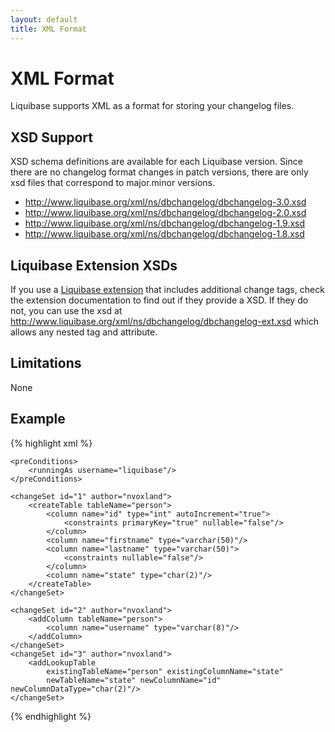 ```yaml
---
layout: default
title: XML Format
---
```


# XML Format

Liquibase supports XML as a format for storing your changelog files.

## XSD Support

XSD schema definitions are available for each Liquibase version. Since there are no changelog format changes in patch versions, there are only xsd files that correspond to major.minor versions.

* http://www.liquibase.org/xml/ns/dbchangelog/dbchangelog-3.0.xsd
* http://www.liquibase.org/xml/ns/dbchangelog/dbchangelog-2.0.xsd
* http://www.liquibase.org/xml/ns/dbchangelog/dbchangelog-1.9.xsd
* http://www.liquibase.org/xml/ns/dbchangelog/dbchangelog-1.8.xsd

## Liquibase Extension XSDs

If you use a [Liquibase extension](../extensions/index.html) that includes additional change tags, check the extension documentation to find out if they provide a XSD.
If they do not, you can use the xsd at http://www.liquibase.org/xml/ns/dbchangelog/dbchangelog-ext.xsd which allows any nested tag and attribute.

## Limitations

None

## Example

{% highlight xml %}
<?xml version="1.0" encoding="UTF-8"?>

<databaseChangeLog
        xmlns="http://www.liquibase.org/xml/ns/dbchangelog"
        xmlns:xsi="http://www.w3.org/2001/XMLSchema-instance"
        xmlns:ext="http://www.liquibase.org/xml/ns/dbchangelog-ext"
        xsi:schemaLocation="http://www.liquibase.org/xml/ns/dbchangelog http://www.liquibase.org/xml/ns/dbchangelog/dbchangelog-3.0.xsd
        http://www.liquibase.org/xml/ns/dbchangelog-ext http://www.liquibase.org/xml/ns/dbchangelog/dbchangelog-ext.xsd">

    <preConditions>
        <runningAs username="liquibase"/>
    </preConditions>

    <changeSet id="1" author="nvoxland">
        <createTable tableName="person">
            <column name="id" type="int" autoIncrement="true">
                <constraints primaryKey="true" nullable="false"/>
            </column>
            <column name="firstname" type="varchar(50)"/>
            <column name="lastname" type="varchar(50)">
                <constraints nullable="false"/>
            </column>
            <column name="state" type="char(2)"/>
        </createTable>
    </changeSet>

    <changeSet id="2" author="nvoxland">
        <addColumn tableName="person">
            <column name="username" type="varchar(8)"/>
        </addColumn>
    </changeSet>
    <changeSet id="3" author="nvoxland">
        <addLookupTable
            existingTableName="person" existingColumnName="state"
            newTableName="state" newColumnName="id" newColumnDataType="char(2)"/>
    </changeSet>

</databaseChangeLog>

{% endhighlight %}
